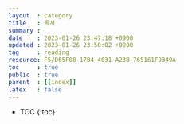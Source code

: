 ```yaml
---
layout  : category
title   : 독서 
summary : 
date    : 2023-01-26 23:47:18 +0900
updated : 2023-01-26 23:50:02 +0900
tag     : reading
resource: F5/D65F08-17B4-4031-A23B-765161F9349A
toc     : true
public  : true
parent  : [[index]] 
latex   : false
---
```

* TOC
{:toc}

# 
